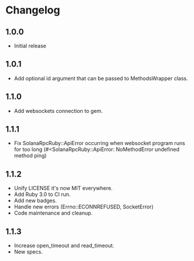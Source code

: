# Changelog
## 1.0.0
* Initial release

## 1.0.1
* Add optional id argument that can be passed to MethodsWrapper class.

## 1.1.0
* Add websockets connection to gem.

## 1.1.1
* Fix SolanaRpcRuby::ApiError occurring when websocket program runs for too long
(#<SolanaRpcRuby::ApiError: NoMethodError undefined method ping)

## 1.1.2
* Unify LICENSE it's now MIT everywhere.
* Add Ruby 3.0 to CI run.
* Add new badges.
* Handle new errors (Errno::ECONNREFUSED, SocketError)
* Code maintenance and cleanup.

## 1.1.3
* Increase open_timeout and read_timeout.
* New specs.
